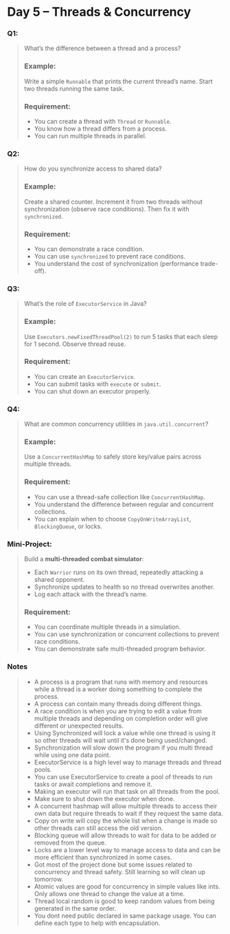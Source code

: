 # Day 5 – Threads & Concurrency

### Q1:
> What’s the difference between a thread and a process?
> ### Example:
> Write a simple `Runnable` that prints the current thread’s name. Start two threads running the same task.
> ### Requirement:
> - You can create a thread with `Thread` or `Runnable`.
> - You know how a thread differs from a process.
> - You can run multiple threads in parallel.

### Q2:
> How do you synchronize access to shared data?
> ### Example:
> Create a shared counter. Increment it from two threads without synchronization (observe race conditions). Then fix it with `synchronized`.
> ### Requirement:
> - You can demonstrate a race condition.
> - You can use `synchronized` to prevent race conditions.
> - You understand the cost of synchronization (performance trade-off).

### Q3:
> What’s the role of `ExecutorService` in Java?
> ### Example:
> Use `Executors.newFixedThreadPool(2)` to run 5 tasks that each sleep for 1 second. Observe thread reuse.
> ### Requirement:
> - You can create an `ExecutorService`.
> - You can submit tasks with `execute` or `submit`.
> - You can shut down an executor properly.

### Q4:
> What are common concurrency utilities in `java.util.concurrent`?
> ### Example:
> Use a `ConcurrentHashMap` to safely store key/value pairs across multiple threads.
> ### Requirement:
> - You can use a thread-safe collection like `ConcurrentHashMap`.
> - You understand the difference between regular and concurrent collections.
> - You can explain when to choose `CopyOnWriteArrayList`, `BlockingQueue`, or locks.

### Mini-Project:
> Build a **multi-threaded combat simulator**:
> - Each `Warrior` runs on its own thread, repeatedly attacking a shared opponent.
> - Synchronize updates to health so no thread overwrites another.
> - Log each attack with the thread’s name.
> ### Requirement:
> - You can coordinate multiple threads in a simulation.
> - You can use synchronization or concurrent collections to prevent race conditions.
> - You can demonstrate safe multi-threaded program behavior.

### Notes
> - A process is a program that runs with memory and resources while a thread is a worker doing something to complete the process.
> - A process can contain many threads doing different things.
> - A race condition is when you are trying to edit a value from multiple threads and depending on completion order will give different or unexpected results.
> - Using Synchronized will lock a value while one thread is using it so other threads will wait until it's done being used/changed.
> - Synchronization will slow down the program if you multi thread while using one data point.
> - ExecutorService is a high level way to manage threads and thread pools.
> - You can use ExecutorService to create a pool of threads to run tasks or await completions and remove it.
> - Making an executor will run that task on all threads from the pool.
> - Make sure to shut down the executor when done.
> - A concurrent hashmap will allow multiple threads to access their own data but require threads to wait if they request the same data.
> - Copy on write will copy the whole list when a change is made so other threads can still access the old version.
> - Blocking queue will allow threads to wait for data to be added or removed from the queue.
> - Locks are a lower level way to manage access to data and can be more efficient than synchronized in some cases.
> - Got most of the project done but some issues related to concurrency and thread safety. Still learning so will clean up tomorrow.
> - Atomic values are good for concurrency in simple values like ints. Only allows one thread to change the value at a time.
> - Thread local random is good to keep random values from being generated in the same order.
> - You dont need public declared in same package usage. You can define each type to help with encapsulation.